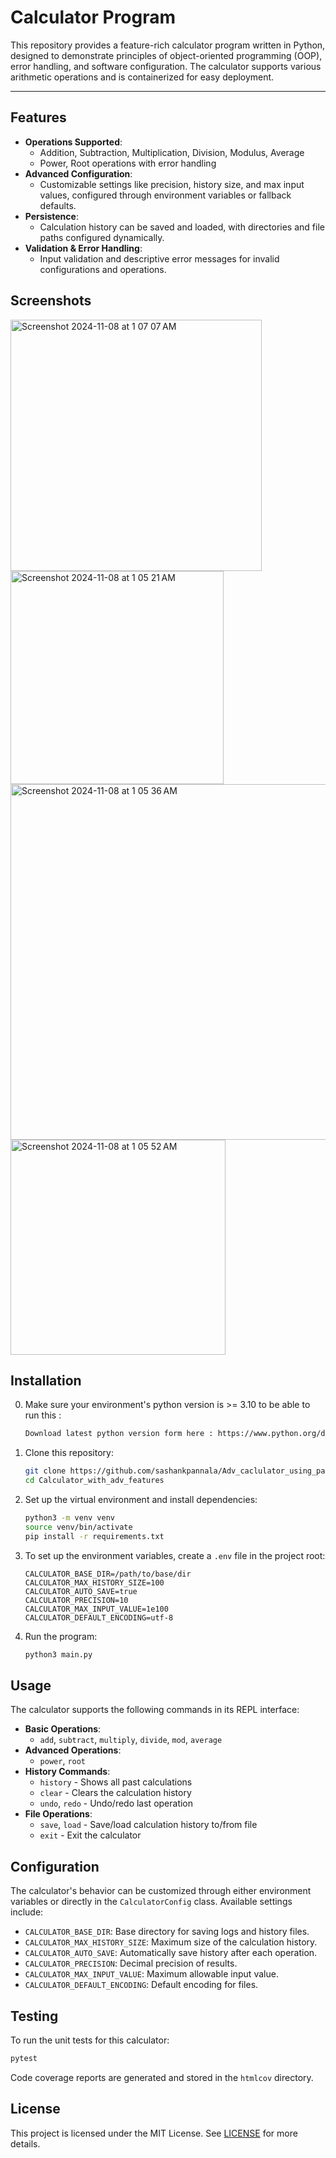 # Calculator Program

This repository provides a feature-rich calculator program written in Python, designed to demonstrate principles of object-oriented programming (OOP), error handling, and software configuration. The calculator supports various arithmetic operations and is containerized for easy deployment.

---

## Features

- **Operations Supported**:
  - Addition, Subtraction, Multiplication, Division, Modulus, Average
  - Power, Root operations with error handling
- **Advanced Configuration**:
  - Customizable settings like precision, history size, and max input values, configured through environment variables or fallback defaults.
- **Persistence**:
  - Calculation history can be saved and loaded, with directories and file paths configured dynamically.
- **Validation & Error Handling**:
  - Input validation and descriptive error messages for invalid configurations and operations.

## Screenshots

<img width="402" alt="Screenshot 2024-11-08 at 1 07 07 AM" src="https://github.com/user-attachments/assets/96eb0b8f-9acc-417a-9738-096a77c1d38d">

<img width="341" alt="Screenshot 2024-11-08 at 1 05 21 AM" src="https://github.com/user-attachments/assets/4133e8f4-1b0f-4cfd-b78c-103009861dbb">
<img width="569" alt="Screenshot 2024-11-08 at 1 05 36 AM" src="https://github.com/user-attachments/assets/104ad9d0-091a-4400-adb3-dd4396c42458">
<img width="344" alt="Screenshot 2024-11-08 at 1 05 52 AM" src="https://github.com/user-attachments/assets/c9b068ed-d449-4329-9864-fc281a294ea7">

## Installation

0. Make sure your environment's python version is >= 3.10 to be able to run this :

   ```bash
   Download latest python version form here : https://www.python.org/downloads/
   ```

1. Clone this repository:

   ```bash
   git clone https://github.com/sashankpannala/Adv_caclulator_using_pandas.git
   cd Calculator_with_adv_features
   ```

2. Set up the virtual environment and install dependencies:

   ```bash
   python3 -m venv venv
   source venv/bin/activate
   pip install -r requirements.txt
   ```

3. To set up the environment variables, create a `.env` file in the project root:

   ```env
   CALCULATOR_BASE_DIR=/path/to/base/dir
   CALCULATOR_MAX_HISTORY_SIZE=100
   CALCULATOR_AUTO_SAVE=true
   CALCULATOR_PRECISION=10
   CALCULATOR_MAX_INPUT_VALUE=1e100
   CALCULATOR_DEFAULT_ENCODING=utf-8
   ```

4. Run the program:

   ```bash
   python3 main.py
   ```

## Usage

The calculator supports the following commands in its REPL interface:

- **Basic Operations**:
  - `add`, `subtract`, `multiply`, `divide`, `mod`, `average`
- **Advanced Operations**:
  - `power`, `root`
- **History Commands**:
  - `history` - Shows all past calculations
  - `clear` - Clears the calculation history
  - `undo`, `redo` - Undo/redo last operation
- **File Operations**:
  - `save`, `load` - Save/load calculation history to/from file
  - `exit` - Exit the calculator

## Configuration

The calculator's behavior can be customized through either environment variables or directly in the `CalculatorConfig` class. Available settings include:

- `CALCULATOR_BASE_DIR`: Base directory for saving logs and history files.
- `CALCULATOR_MAX_HISTORY_SIZE`: Maximum size of the calculation history.
- `CALCULATOR_AUTO_SAVE`: Automatically save history after each operation.
- `CALCULATOR_PRECISION`: Decimal precision of results.
- `CALCULATOR_MAX_INPUT_VALUE`: Maximum allowable input value.
- `CALCULATOR_DEFAULT_ENCODING`: Default encoding for files.

## Testing

To run the unit tests for this calculator:

```bash
pytest
```

Code coverage reports are generated and stored in the `htmlcov` directory.

## License

This project is licensed under the MIT License. See [LICENSE](LICENSE) for more details.

